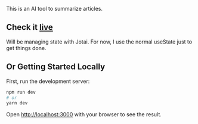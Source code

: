 This is an AI tool to summarize articles. 

## Check it [live](http://localhost:3000)
Will be managing state with Jotai. For now, I use the normal useState just to get things done.

## Or Getting Started Locally

First, run the development server:

```bash
npm run dev
# or
yarn dev
```

Open [http://localhost:3000](http://localhost:3000) with your browser to see the result.
